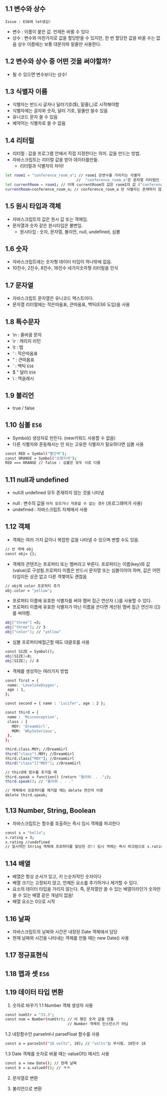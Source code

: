 ## 1.1 변수와 상수
`Issue : ES6에 let생김!`
- 변수 : 이름이 붙은 값. 언제든 바뀔 수 있다
- 상수 : 변수와 마찬가지로 값을 할당받을 수 있지만, 한 번 할당한 값을 바꿀 수는 없음 상수 이름에는 보통 대문자와 밑줄만 사용한다.

## 1.2 변수와 상수 중 어떤 것을 써야할까?

- 될 수 있으면 변수보다는 상수!


## 1.3 식별자 이름
- 식별자는 반드시 글자나 달러기호($), 밑줄(_)로 시작해야함
- 식별자에는 글자와 숫자, 달러 기호, 밑줄만 쓸수 있음
- 유니코드 문자 쓸 수 있음
- 예약어는 식별자로 쓸 수 없음

## 1.4 리터럴
 - 리터럴 : 값을 프로그램 안에서 직접 지정한다는 의미. 값을 만드는 방법.
 - 자바스크립트는 리터럴 값을 받아 데이터를만듦.
   * 리터럴과 식별자의 차이!

```sh
let room1 = "conference_room_a"; // room1 은변수를 가리키는 식별자
                                //  "conference_room_a"은 문자열 리터럴인 동시에 room1의 값
let currentRoom = room1; // 이제 currentRoom의 값은 room1의 값 ("conference_room_a")와 같음
currentRoom=conference_room_a; // conference_room_a 란 식별자는 존재하지 않음!
```

## 1.5 원시 타입과 객체
 - 자바스크립트의 값은 원시 값 또는 객체임.
 - 문자열과 숫자 같은 원시타입은 불변임.
   * 원시타입 : 숫자, 문자열, 불리언, null, undefined, 심볼

## 1.6 숫자
 - 자바스크립트에는 숫자형 데이터 타입이 하나밖에 없음.
 - 10진수, 2진수, 8진수, 16진수 네가지숫자형 리터럴을 인식


## 1.7 문자열
 - 자바스크립트 문자열은 유니코드 텍스트이다.
 - 문자열 리터럴에는 작은따옴표, 큰따옴표, 백틱(ES6 도입)을 사용

## 1.8 특수문자
 - \n : 줄바꿈 문자
 - \r : 캐리지 리턴
 - \t : 탭
 - \' : 작은따옴표
 - \" : 큰따옴표
 - \` : 백틱 `ES6`
 - \$ " 달러 `ES6`
 - \\ : 역슬래시
 
## 1.9 불리언
 - true / false
 
## 1.10 심볼 `ES6`
 - Symbol() 생성자로 만든다. (new키워드 사용할 수 없음)
 - 다른 식별자와 혼동해서는 안 되는 고유한 식별자가 필요하다면 심볼 사용
```sh
const RED = Symbol("빨간색");
const ORANGE = Symbol("오렌지색");
RED === ORANGE // false : 심볼은 모두 서로 다름
```

## 1.11 null과 undefined
 - null과 undefined 모두 존재하지 않는 것을 나타냄
  * null : 변수의 값을 `아직 모르거나 적용할 수 없는 경우` (프로그래머가 사용)
  * undefined : 자바스크립트 자체에서 사용
  
## 1.12 객체
 - 객체는 여러 가지 값이나 복잡한 값을 나타낼 수 있으며 변할 수도 있음.
 ```sh
 // 빈 객체 obj
 const obj= {};
 ```
 - 객체의 콘텐츠는 프로퍼티 또는 멤버라고 부른다. 프로퍼티는 이름(key)와 값(value)로 구성됨.프로퍼티 이름은 반드시 문자열 또는 심볼이어야 하며, 값은 어떤 타입이든 상관 없고 다른 객쳋여도 괜찮음
 ```sh
 // obj에 color 프로퍼티 추가
 obj.color = "yellow";
 ```
 - 프로퍼티 이름에 유효한 식별자를 써야 멤버 접근 연산자 (.)를 사용할 수 있다.
 - 프로퍼티 이름에 유효한 식별자가 아닌 이름을 쓴다면 계산된 멤버 접근 연산자 ([])를 써야함.
 ```sh
 obj["three"] =3;
 obj["three"]; // 3
 obj["color"]; // "yellow"
 ```
 - 심볼 프로퍼티에접근할 때도 대괄호를 사용
 ```sh
 const SIZE = Symbol();
 obj[SIZE]=8;
 obj[SIZE]; // 8
 ```
 - 객체를 생성하는 여러가지 방법
 ```sh
 const first = {
  name: 'LovelikeOxygen',
  age : 1,
 };
 
 const second = { name : 'Lucifer', age : 2 };
 
 const third = {
  name : 'Misconception',
  class : {
    MOY: 'DreamGirl',
    MOM: 'WhySoSerious',
  },
};

 third.class.MOY; //DreamGirl
 third["class"].MOY; //DreamGirl
 third.class["MOY"]; //DreamGirl
 third["class"]["MOY"]; //DreamGirl
 
 // third에 함수를 추가할 때
 third.speak = function() {return "돌아와. . .";);
 third.speak(); // "돌아와 . . ."
 
 // 객체에서 프로퍼티를 제거할 때는 delete 연산자 이용
 delete third.speak;
 ```
## 1.13 Number, String, Boolean 
 - 자바스크립트는 함수를 호출하는 즉시 임시 객체를 파괴한다
 ```sh
 const s = "hello";
 s.rating = 3;
 s.rating //undefined
 // 일시적인 String 객체에 프로퍼티를 할당한 것!! 임시 객체는 즉시 파괴됨으로 s.rating은 undefined이다
 ```
## 1.14 배열
 - 배열은 항상 순서가 있고, 키 는순차적인 숫자이다
 - 배열 크기는 고정되지 않고, 언제든 요소를 추가하거나 제거할 수 있다.
 - 요소의 데이터 타입을 가리지 않는다. 즉, 문자열만 쓸 수 있는 배열이라던가 숫자만 쓸 수 있는 배열 같은 개념이 없음!
 - 배열 요소는 0으로 시작
 
## 1.16 날짜
 - 자바스크립트의 날짜와 시간은 내장된 Date 객체에서 담당
 - 현재 날짜와 시간을  나타내는 객체를 만들 때는 new Date() 사용
 
## 1.17 정규표현식

## 1.18 맵과 셋 `ES6`

## 1.19 데이터 타입 변환
1. 숫자로 바꾸기
   1.1 Number 객체 생성자 사용
```sh
const numStr = "33.3";
const num = Number(numStr); // 이 행은 숫자 값을 만듦
                            // Number 객체의 인스턴스가 아님
```

   1.2 내장함수인 parseInt나 parseFloat 함수를 사용
 ```sh
 const a = parseInt("16 volts", 10); // "volts"는 무시됨. 10진수 16
 ```
 

   1.3 Date 객체를 숫자로 바꿀 때는 valueOf() 메서드 사용
 ```sh
 const a = new Date(); // 현재 날짜
 const b = a.valueOf(); // ㅋㅋ
 ```
2. 문자열로 변환



3. 불리언으로 변환
